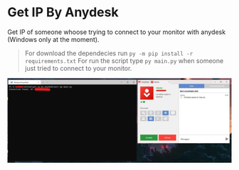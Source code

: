 # Get IP By Anydesk
Get IP of someone whoose trying to connect to your monitor with anydesk (Windows only at the moment). 
>For download the dependecies run `py -m pip install -r requirements.txt`
>For run the script type  `py main.py` when someone just tried to connect to your monitor.

![Photo](md_screenshot.jpg)
